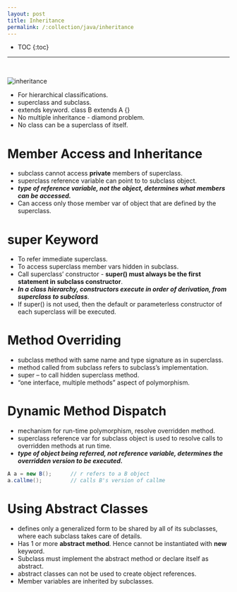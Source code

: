 ```yaml
---
layout: post
title: Inheritance
permalink: /:collection/java/inheritance
---
```


- TOC
{:toc}

<hr><br>

![inheritance]({{site.cdn}}/java/core-java/inheritance.png)

* For hierarchical classifications. 	
* superclass and subclass.
* extends keyword.  class B extends A {}
* No multiple inheritance - diamond problem. 
* No class can be a superclass of itself.

# Member Access and Inheritance 
* subclass cannot access **private** members of superclass.
* superclass reference variable can point to to subclass object.
* ***type of reference variable, not the object, determines what members can be accessed.***
* Can access only those member var of object that are defined by the superclass.

# super Keyword
* To refer immediate superclass. 
* To access superclass member vars hidden in subclass.
* Call superclass’ constructor - **super() must always be the first statement in subclass constructor**.
* ***In a class hierarchy, constructors execute in order of derivation, from superclass to subclass***. 
* If super() is not used, then the default or parameterless constructor of each superclass will be executed.

# Method Overriding
* subclass method with same name and type signature as in superclass. 
* method called from subclass refers to subclass’s implementation. 
* super – to call hidden superclass method.
* “one interface, multiple methods” aspect of polymorphism.

# Dynamic Method Dispatch
* mechanism for run-time polymorphism, resolve overridden method. 
* superclass reference var for subclass object is used to resolve calls to overridden methods at run time.
* ***type of object being referred, not reference variable, determines the overridden version to be executed.***

```java
A a = new B();      // r refers to a B object
a.callme();         // calls B's version of callme
```

# Using Abstract Classes
* defines only a generalized form to be shared by all of its subclasses, where each subclass takes care of details.
* Has 1 or more **abstract method**. Hence cannot be instantiated with **new** keyword.
* Subclass must implement the abstract method or declare itself as abstract.
* abstract classes can not be used to create object references.
* Member variables are inherited by subclasses.
